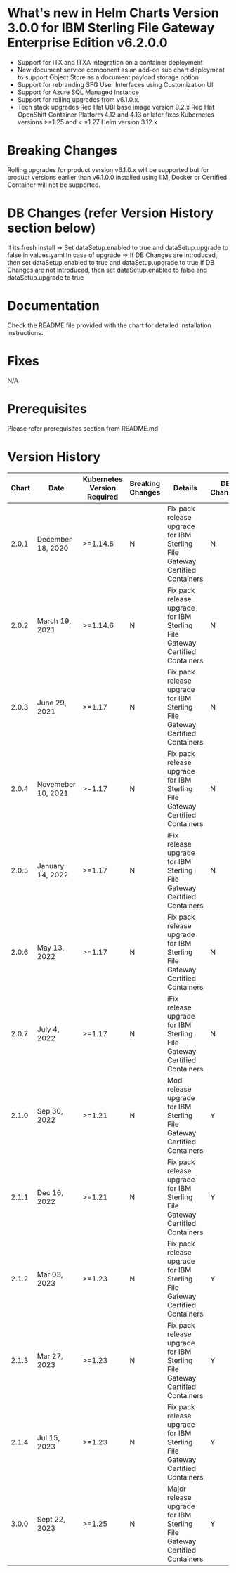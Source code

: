 # What's new in Helm Charts Version 3.0.0 for IBM Sterling File Gateway Enterprise Edition v6.2.0.0
* Support for ITX and ITXA integration on a container deployment
* New document service component as an add-on sub chart deployment to support Object Store as a document payload storage option
* Support for rebranding SFG User Interfaces using Customization UI
* Support for Azure SQL Managed Instance
* Support for rolling upgrades from v6.1.0.x.
* Tech stack upgrades
    Red Hat UBI base image version 9.2.x
    Red Hat OpenShift Container Platform 4.12 and 4.13 or later fixes
    Kubernetes versions >=1.25 and < =1.27
    Helm version 3.12.x

# Breaking Changes
Rolling upgrades for product version v6.1.0.x will be supported but for product versions earlier than v6.1.0.0 installed using IIM, Docker or Certified Container will not be supported.

# DB Changes (refer Version History section below)
If its fresh install =>
	Set dataSetup.enabled to true and dataSetup.upgrade to false in values.yaml
In case of upgrade =>
	If DB Changes are introduced, then set dataSetup.enabled to true and dataSetup.upgrade to true
	If DB Changes are not introduced, then set dataSetup.enabled to false and dataSetup.upgrade to true


# Documentation
Check the README file provided with the chart for detailed installation instructions.

# Fixes
N/A

# Prerequisites
Please refer prerequisites section from README.md

# Version History

| Chart | Date | Kubernetes Version Required | Breaking Changes | Details | DB Changes |
| ----- | ---- | --------------------------- | ---------------- | ------- | ---------- |
| 2.0.1   | December 18, 2020 | >=1.14.6 | N  | Fix pack release upgrade for IBM Sterling File Gateway Certified Containers | N |
| 2.0.2   | March 19, 2021 | >=1.14.6 | N  | Fix pack release upgrade for IBM Sterling File Gateway Certified Containers |  N |
| 2.0.3   | June 29, 2021 | >=1.17 | N  | Fix pack release upgrade for IBM Sterling File Gateway Certified Containers | N |
| 2.0.4   | Novemeber 10, 2021 | >=1.17 | N  | Fix pack release upgrade for IBM Sterling File Gateway Certified Containers | N |
| 2.0.5   | January 14, 2022 | >=1.17 | N  | iFix release upgrade for IBM Sterling File Gateway Certified Containers | N |
| 2.0.6   | May 13, 2022 | >=1.17 | N  | Fix pack release upgrade for IBM Sterling File Gateway Certified Containers | N |
| 2.0.7   | July 4, 2022 | >=1.17 | N  | iFix release upgrade for IBM Sterling File Gateway Certified Containers | N |
| 2.1.0   | Sep 30, 2022  | >=1.21 | N | Mod release upgrade for IBM Sterling File Gateway Certified Containers | Y |
| 2.1.1   | Dec 16, 2022  | >=1.21 | N | Fix pack release upgrade for IBM Sterling File Gateway Certified Containers | Y |
| 2.1.2   | Mar 03, 2023  | >=1.23 | N | Fix pack release upgrade for IBM Sterling File Gateway Certified Containers | Y |
| 2.1.3   | Mar 27, 2023  | >=1.23 | N | Fix pack release upgrade for IBM Sterling File Gateway Certified Containers | Y |
| 2.1.4   | Jul 15, 2023  | >=1.23 | N | Fix pack release upgrade for IBM Sterling File Gateway Certified Containers | Y |
| 3.0.0   | Sept 22, 2023 | >=1.25 | N | Major release upgrade for IBM Sterling File Gateway Certified Containers      | Y |
